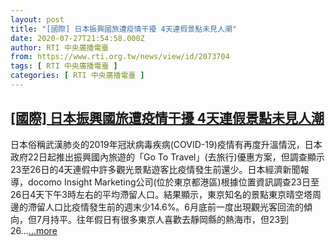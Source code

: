 ```yaml
---
layout: post
title: "[國際] 日本振興國旅遭疫情干擾 4天連假景點未見人潮"
date: 2020-07-27T21:54:58.000Z
author: RTI 中央廣播電臺
from: https://www.rti.org.tw/news/view/id/2073704
tags: [ RTI 中央廣播電臺 ]
categories: [ RTI 中央廣播電臺 ]
---
```

<!--1595886898000-->
[[國際] 日本振興國旅遭疫情干擾 4天連假景點未見人潮](https://www.rti.org.tw/news/view/id/2073704)
------

<div>
日本俗稱武漢肺炎的2019年冠狀病毒疾病(COVID-19)疫情有再度升溫情況，日本政府22日起推出振興國內旅遊的「Go To Travel」(去旅行)優惠方案，但調查顯示23至26日的4天連假中許多觀光景點遊客比疫情發生前還少。日本經濟新聞報導，docomo Insight Marketing公司(位於東京都港區)根據位置資訊調查23日至26日4天下午3時左右的平均滯留人口。結果顯示，東京知名的景點東京晴空塔周邊的滯留人口比疫情發生前的週末少14.6%。6月底前一度出現觀光客回流的傾向，但7月持平。往年假日有很多東京人喜歡去靜岡縣的熱海市，但23到26...<a target="_blank" href="https://www.rti.org.tw/news/view/id/2073704">...more</a>
</div>
